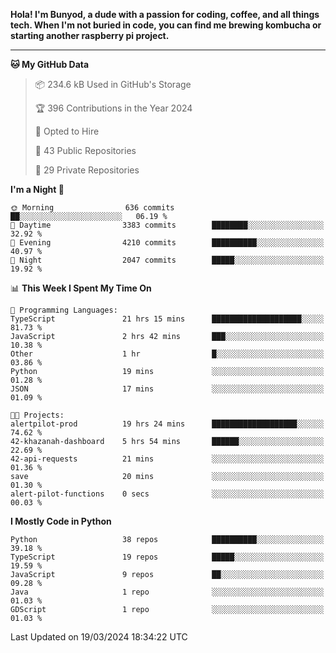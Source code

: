 <p>
<b>Hola! I'm Bunyod, a dude with a passion for coding, coffee, and all things tech. When I'm not buried in code, you can find me brewing kombucha or starting another raspberry pi project.</b>
</p>

---

<!--START_SECTION:waka-->
**🐱 My GitHub Data** 

> 📦 234.6 kB Used in GitHub's Storage 
 > 
> 🏆 396 Contributions in the Year 2024
 > 
> 💼 Opted to Hire
 > 
> 📜 43 Public Repositories 
 > 
> 🔑 29 Private Repositories 
 > 
**I'm a Night 🦉** 

```text
🌞 Morning                636 commits         ██░░░░░░░░░░░░░░░░░░░░░░░   06.19 % 
🌆 Daytime                3383 commits        ████████░░░░░░░░░░░░░░░░░   32.92 % 
🌃 Evening                4210 commits        ██████████░░░░░░░░░░░░░░░   40.97 % 
🌙 Night                  2047 commits        █████░░░░░░░░░░░░░░░░░░░░   19.92 % 
```


📊 **This Week I Spent My Time On** 

```text
💬 Programming Languages: 
TypeScript               21 hrs 15 mins      ████████████████████░░░░░   81.73 % 
JavaScript               2 hrs 42 mins       ███░░░░░░░░░░░░░░░░░░░░░░   10.38 % 
Other                    1 hr                █░░░░░░░░░░░░░░░░░░░░░░░░   03.86 % 
Python                   19 mins             ░░░░░░░░░░░░░░░░░░░░░░░░░   01.28 % 
JSON                     17 mins             ░░░░░░░░░░░░░░░░░░░░░░░░░   01.09 % 

🐱‍💻 Projects: 
alertpilot-prod          19 hrs 24 mins      ███████████████████░░░░░░   74.62 % 
42-khazanah-dashboard    5 hrs 54 mins       ██████░░░░░░░░░░░░░░░░░░░   22.69 % 
42-api-requests          21 mins             ░░░░░░░░░░░░░░░░░░░░░░░░░   01.36 % 
save                     20 mins             ░░░░░░░░░░░░░░░░░░░░░░░░░   01.30 % 
alert-pilot-functions    0 secs              ░░░░░░░░░░░░░░░░░░░░░░░░░   00.03 % 
```

**I Mostly Code in Python** 

```text
Python                   38 repos            ██████████░░░░░░░░░░░░░░░   39.18 % 
TypeScript               19 repos            █████░░░░░░░░░░░░░░░░░░░░   19.59 % 
JavaScript               9 repos             ██░░░░░░░░░░░░░░░░░░░░░░░   09.28 % 
Java                     1 repo              ░░░░░░░░░░░░░░░░░░░░░░░░░   01.03 % 
GDScript                 1 repo              ░░░░░░░░░░░░░░░░░░░░░░░░░   01.03 % 
```




 Last Updated on 19/03/2024 18:34:22 UTC
<!--END_SECTION:waka-->

